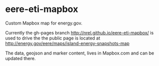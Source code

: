 # eere-eti-mapbox

Custom Mapbox map for energy.gov.


Currently the gh-pages branch http://nrel.github.io/eere-eti-mapbox/ is used to drive the the public page is located at http://energy.gov/eere/maps/island-energy-snapshots-map

The data, geojson and marker content, lives in Mapbox.com and can be updated there.
